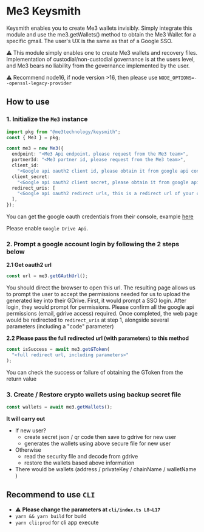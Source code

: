 # Me3 Keysmith

Keysmith enables you to create Me3 wallets invisibly. Simply integrate this module and use the me3.getWallets() method to obtain the Me3 Wallet for a specific gmail. The user's UX is the same as that of a Google SSO.

⚠️ This module simply enables one to create Me3 wallets and recovery files. Implementation of custodial/non-custodial governance is at the users level, and Me3 bears no liability from the governance implemented by the user.

⚠️ Recommend node16, if node version >16, then please use `NODE_OPTIONS=--openssl-legacy-provider`

## How to use

### 1. Initialize the `Me3` instance

```ts
import pkg from "@me3technology/keysmith";
const { Me3 } = pkg;

const me3 = new Me3({
  endpoint: "<Me3 Api endpoint, please request from the Me3 team>",
  partnerId: "<Me3 partner id, please request from the Me3 team>",
  client_id:
    "<Google api oauth2 client id, please obtain it from google api console>",
  client_secret:
    "<Google api oauth2 client secret, please obtain it from google api console>",
  redirect_uris: [
    "<Google api oauth2 redirect urls, this is a redirect url of your choice that was registered with google api console>",
  ],
});
```

You can get the google oauth credentials from their console, example [here](https://developers.google.com/fit/android/get-api-key#request_an_oauth_20_client_id_in_the)

Please enable `Google Drive Api`.

### 2. Prompt a google account login by following the 2 steps below

**2.1 Get oauth2 url**

```ts
const url = me3.getGAuthUrl();
```

You should direct the browser to open this url. The resulting page allows us to prompt the user to accept the permissions needed for us to upload the generated key into their GDrive.
First, it would prompt a SSO login.
After login, they would prompt for permissions. Please confirm all the google api permissions (email, gdrive access) required.
Once completed, the web page would be redirected to `redirect_uris` at step 1, alongside several parameters (including a "code" parameter)

**2.2 Please pass the full redirected url (with parameters) to this method**

```ts
const isSuccess = await me3.getGToken(
  "<full redirect url, including parameters>"
);
```

You can check the success or failure of obtaining the GToken from the return value

### 3. Create / Restore crypto wallets using backup secret file

```ts
const wallets = await me3.getWallets();
```

**It will carry out**

- If new user?
  - create secret json / qr code then save to gdrive for new user
  - generates the wallets using above secure file for new user
- Otherwise
  - read the security file and decode from gdrive
  - restore the wallets based above information
- There would be wallets (address / privateKey / chainName / walletName )

## Recommend to use `CLI`

- ⚠️ **Please change the parameters at `cli/index.ts L8~L17`**
- `yarn && yarn build` for build
- `yarn cli:prod` for cli app execute
